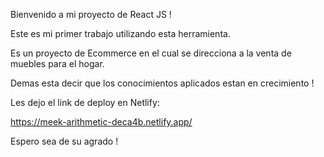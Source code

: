 Bienvenido a mi proyecto de React JS !

Este es mi primer trabajo utilizando esta herramienta.

Es un proyecto de Ecommerce en el cual se direcciona a la venta de muebles para el hogar.

Demas esta decir que los conocimientos aplicados estan en crecimiento !

Les dejo el link de deploy en Netlify:

https://meek-arithmetic-deca4b.netlify.app/

Espero sea de su agrado !